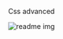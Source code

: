 Css advanced



![readme img](https://user-images.githubusercontent.com/106445167/192632544-fd12b39e-4772-4b26-81c2-cbc2af77e93d.png)
